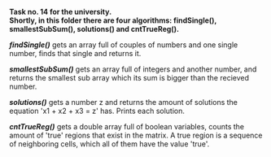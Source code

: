 <b>Task no. 14 for the university. <br>
Shortly, in this folder there are four algorithms: findSingle(), smallestSubSum(), solutions() and cntTrueReg().</b>

<b><i>findSingle()</i></b> gets an array full of couples of numbers and one single number, finds that single and returns it.

<b><i>smallestSubSum()</i></b> gets an array full of integers and another number, and returns the smallest sub array which its sum is bigger than the recieved number.

<b><i>solutions()</i></b> gets a number z and returns the amount of solutions the equation 'x1 + x2 + x3 = z' has. Prints each solution.

<b><i>cntTrueReg()</i></b> gets a double array full of boolean variables, counts the amount of 'true' regions that exist in the matrix. A true region is a sequence of neighboring cells, which all of them have the value 'true'.
